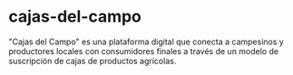 # cajas-del-campo
"Cajas del Campo" es una plataforma digital que conecta a campesinos y productores locales con consumidores finales a través de un modelo de suscripción de cajas de productos agrícolas.
